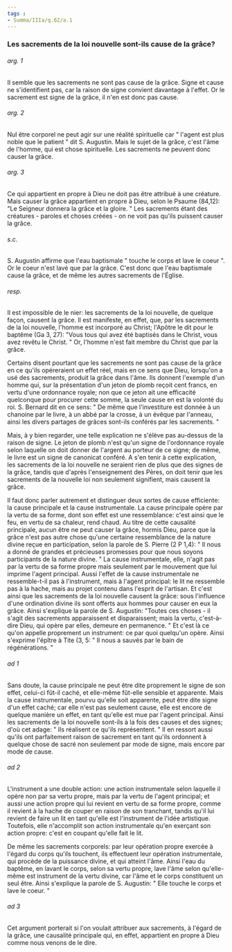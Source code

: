 ```yaml
---
tags : 
- Summa/IIIa/q.62/a.1
---
```


### Les sacrements de la loi nouvelle sont-ils cause de la grâce?

###### arg. 1
Il semble que les sacrements ne sont pas cause de la grâce. Signe et cause ne s'identifient pas, car la raison de signe convient davantage à l'effet. Or le sacrement est signe de la grâce, il n'en est donc pas cause. 

###### arg. 2
Nul être corporel ne peut agir sur une réalité spirituelle car " l'agent est plus noble que le patient " dit S. Augustin. Mais le sujet de la grâce, c'est l'âme de l'homme, qui est chose spirituelle. Les sacrements ne peuvent donc causer la grâce. 

###### arg. 3
Ce qui appartient en propre à Dieu ne doit pas être attribué à une créature. Mais causer la grâce appartient en propre à Dieu, selon le Psaume (84,12): "Le Seigneur donnera la grâce et la gloire. " Les sacrements étant des créatures - paroles et choses créées - on ne voit pas qu'ils puissent causer la grâce. 

###### s.c.
S. Augustin affirme que l'eau baptismale " touche le corps et lave le coeur ". Or le coeur n'est lavé que par la grâce. C'est donc que l'eau baptismale cause la grâce, et de même les autres sacrements de l'Église. 

###### resp.
Il est impossible de le nier: les sacrements de la loi nouvelle, de quelque façon, causent la grâce. Il est manifeste, en effet, que, par les sacrements de la loi nouvelle, l'homme est incorporé au Christ; l'Apôtre le dit pour le baptême (Ga 3, 27): "Vous tous qui avez été baptisés dans le Christ, vous avez revêtu le Christ. " Or, l'homme n'est fait membre du Christ que par la grâce. 

Certains disent pourtant que les sacrements ne sont pas cause de la grâce en ce qu'ils opéreraient un effet réel, mais en ce sens que Dieu, lorsqu'on a usé des sacrements, produit la grâce dans l'âme. Ils donnent l'exemple d'un homme qui, sur la présentation d'un jeton de plomb reçoit cent francs, en vertu d'une ordonnance royale; non que ce jeton ait une efficacité quelconque pour procurer cette somme, la seule cause en est la volonté du roi. S. Bernard dit en ce sens: " De même que l'investiture est donnée à un chanoine par le livre, à un abbé par la crosse, à un évêque par l'anneau, ainsi les divers partages de grâces sont-ils conférés par les sacrements. " 

Mais, à y bien regarder, une telle explication ne s'élève pas au-dessus de la raison de signe. Le jeton de plomb n'est qu'un signe de l'ordonnance royale selon laquelle on doit donner de l'argent au porteur de ce signe; de même, le livre est un signe de canonicat conféré. A s'en tenir à cette explication, les sacrements de la loi nouvelle ne seraient rien de plus que des signes de la grâce, tandis que d'après l'enseignement des Pères, on doit tenir que les sacrements de la nouvelle loi non seulement signifient, mais causent la grâce. 

Il faut donc parler autrement et distinguer deux sortes de cause efficiente: la cause principale et la cause instrumentale. La cause principale opère par la vertu de sa forme, dont son effet est une ressemblance: c'est ainsi que le feu, en vertu de sa chaleur, rend chaud. Au titre de cette causalité principale, aucun être ne peut causer la grâce, hormis Dieu, parce que la grâce n'est pas autre chose qu'une certaine ressemblance de la nature divine reçue en participation, selon la parole de S. Pierre (2 P 1,4): " Il nous a donné de grandes et précieuses promesses pour que nous soyons participants de la nature divine. " La cause instrumentale, elle, n'agit pas par la vertu de sa forme propre mais seulement par le mouvement que lui imprime l'agent principal. Aussi l'effet de la cause instrumentale ne ressemble-t-il pas à l'instrument, mais à l'agent principal: le lit ne ressemble pas à la hache, mais au projet contenu dans l'esprit de l'artisan. Et c'est ainsi que les sacrements de la loi nouvelle causent la grâce: sous l'influence d'une ordination divine ils sont offerts aux hommes pour causer en eux la grâce. Ainsi s'explique la parole de S. Augustin: "Toutes ces choses - il s'agit des sacrements apparaissent et disparaissent; mais la vertu, c'est-à-dire Dieu, qui opère par elles, demeure en permanence. " Et c'est là ce qu'on appelle proprement un instrument: ce par quoi quelqu'un opère. Ainsi s'exprime l'épître à Tite (3, 5: " Il nous a sauvés par le bain de régénérations. " 

###### ad 1
Sans doute, la cause principale ne peut être dite proprement le signe de son effet, celui-ci fût-il caché, et elle-même fût-elle sensible et apparente. Mais la cause instrumentale, pourvu qu'elle soit apparente, peut être dite signe d'un effet caché; car elle n'est pas seulement cause, elle est encore de quelque manière un effet, en tant qu'elle est mue par l'agent principal. Ainsi les sacrements de la loi nouvelle sont-ils à la fois des causes et des signes; d'où cet adage: " Ils réalisent ce qu'ils représentent. " Il en ressort aussi qu'ils ont parfaitement raison de sacrement en tant qu'ils ordonnent à quelque chose de sacré non seulement par mode de signe, mais encore par mode de cause. 

###### ad 2
L'instrument a une double action: une action instrumentale selon laquelle il opère non par sa vertu propre, mais par la vertu de l'agent principal; et aussi une action propre qui lui revient en vertu de sa forme propre, comme il revient à la hache de couper en raison de son tranchant, tandis qu'il lui revient de faire un lit en tant qu'elle est l'instrument de l'idée artistique. Toutefois, elle n'accomplit son action instrumentale qu'en exerçant son action propre: c'est en coupant qu'elle fait le lit. 

De même les sacrements corporels: par leur opération propre exercée à l'égard du corps qu'ils touchent, ils effectuent leur opération instrumentale, qui procède de la puissance divine, et qui atteint l'âme. Ainsi l'eau du baptême, en lavant le corps, selon sa vertu propre, lave l'âme selon qu'elle-même est instrument de la vertu divine, car l'âme et le corps constituent un seul être. Ainsi s'explique la parole de S. Augustin: " Elle touche le corps et lave le coeur. " 

###### ad 3
Cet argument porterait si l'on voulait attribuer aux sacrements, à l'égard de la grâce, une causalité principale qui, en effet, appartient en propre à Dieu comme nous venons de le dire. 

